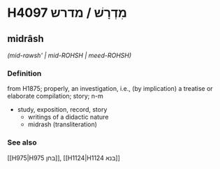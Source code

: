 # H4097 מִדְרָשׁ / מדרש

## midrâsh

_(mid-rawsh' | mid-ROHSH | meed-ROHSH)_

### Definition

from H1875; properly, an investigation, i.e., (by implication) a treatise or elaborate compilation; story; n-m

- study, exposition, record, story
  - writings of a didactic nature
  - midrash (transliteration)

### See also

[[H975|H975 בחן]], [[H1124|H1124 בנא]]
